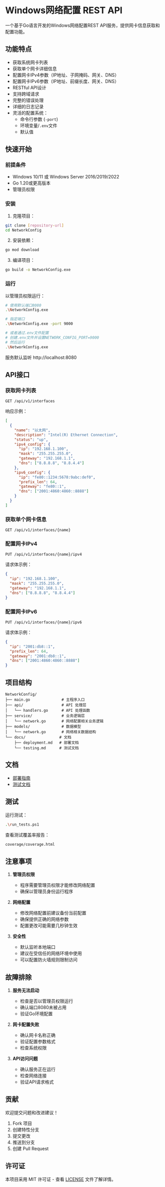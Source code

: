 # Windows网络配置 REST API

一个基于Go语言开发的Windows网络配置REST API服务，提供网卡信息获取和配置功能。

## 功能特点

- 获取系统网卡列表
- 获取单个网卡详细信息
- 配置网卡IPv4参数（IP地址、子网掩码、网关、DNS）
- 配置网卡IPv6参数（IP地址、前缀长度、网关、DNS）
- RESTful API设计
- 支持跨域请求
- 完整的错误处理
- 详细的日志记录
- 灵活的配置系统：
  - 命令行参数 (`-port`)
  - 环境变量/`.env`文件
  - 默认值

## 快速开始

### 前提条件

- Windows 10/11 或 Windows Server 2016/2019/2022
- Go 1.20或更高版本
- 管理员权限

### 安装

1. 克隆项目：
```bash
git clone [repository-url]
cd NetworkConfig
```

2. 安装依赖：
```bash
go mod download
```

3. 编译项目：
```bash
go build -o NetworkConfig.exe
```

### 运行

以管理员权限运行：
```bash
# 使用默认端口8080
.\NetworkConfig.exe

# 指定端口
.\NetworkConfig.exe -port 9000

# 或者通过.env文件配置
# 创建.env文件并设置NETWORK_CONFIG_PORT=9000
# 然后运行
.\NetworkConfig.exe
```

服务默认监听 http://localhost:8080

## API接口

### 获取网卡列表
```
GET /api/v1/interfaces
```

响应示例：
```json
[
  {
    "name": "以太网",
    "description": "Intel(R) Ethernet Connection",
    "status": "up",
    "ipv4_config": {
      "ip": "192.168.1.100",
      "mask": "255.255.255.0",
      "gateway": "192.168.1.1",
      "dns": ["8.8.8.8", "8.8.4.4"]
    },
    "ipv6_config": {
      "ip": "fe80::1234:5678:9abc:def0",
      "prefix_len": 64,
      "gateway": "fe80::1",
      "dns": ["2001:4860:4860::8888"]
    }
  }
]
```

### 获取单个网卡信息
```
GET /api/v1/interfaces/{name}
```

### 配置网卡IPv4
```
PUT /api/v1/interfaces/{name}/ipv4
```

请求体示例：
```json
{
  "ip": "192.168.1.100",
  "mask": "255.255.255.0",
  "gateway": "192.168.1.1",
  "dns": ["8.8.8.8", "8.8.4.4"]
}
```

### 配置网卡IPv6
```
PUT /api/v1/interfaces/{name}/ipv6
```

请求体示例：
```json
{
  "ip": "2001:db8::1",
  "prefix_len": 64,
  "gateway": "2001:db8::1",
  "dns": ["2001:4860:4860::8888"]
}
```

## 项目结构

```
NetworkConfig/
├── main.go              # 主程序入口
├── api/                 # API 处理层
│   └── handlers.go      # API 处理函数
├── service/             # 业务逻辑层
│   └── network.go       # 网络配置相关业务逻辑
├── models/              # 数据模型
│   └── network.go       # 网络相关数据结构
└── docs/               # 文档
    ├── deployment.md   # 部署文档
    └── testing.md      # 测试文档
```

## 文档

- [部署指南](docs/deployment.md)
- [测试文档](docs/testing.md)

## 测试

运行测试：
```bash
.\run_tests.ps1
```

查看测试覆盖率报告：
```bash
coverage/coverage.html
```

## 注意事项

1. **管理员权限**
   - 程序需要管理员权限才能修改网络配置
   - 确保以管理员身份运行程序

2. **网络配置**
   - 修改网络配置前建议备份当前配置
   - 确保提供正确的网络参数
   - 配置更改可能需要几秒钟生效

3. **安全性**
   - 默认监听本地端口
   - 建议在受信任的网络环境中使用
   - 可以配置防火墙规则限制访问

## 故障排除

1. **服务无法启动**
   - 检查是否以管理员权限运行
   - 确认端口8080未被占用
   - 验证Go环境配置

2. **网卡配置失败**
   - 确认网卡名称正确
   - 验证配置参数格式
   - 检查系统权限

3. **API访问问题**
   - 确认服务正在运行
   - 检查网络连接
   - 验证API请求格式

## 贡献

欢迎提交问题和改进建议！

1. Fork 项目
2. 创建特性分支
3. 提交更改
4. 推送到分支
5. 创建 Pull Request

## 许可证

本项目采用 MIT 许可证 - 查看 [LICENSE](LICENSE) 文件了解详情。